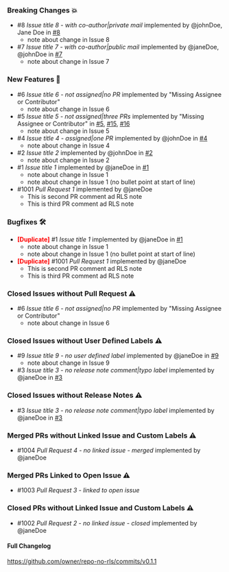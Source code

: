 ### Breaking Changes 💥
- #8 _Issue title 8 - with co-author|private mail_ implemented by @johnDoe, Jane Doe in [#8](link-to-pr-8)
  - note about change in Issue 8
- #7 _Issue title 7 - with co-author|public mail_ implemented by @janeDoe, @johnDoe in [#7](link-to-pr-7)
  - note about change in Issue 7


### New Features 🎉
- #6 _Issue title 6 - not assigned|no PR_ implemented by "Missing Assignee or Contributor"
  - note about change in Issue 6
- #5 _Issue title 5 - not assigned|three PRs_ implemented by "Missing Assignee or Contributor" in [#5](link-to-pr-5), [#15](link-to-pr-15), [#16](link-to-pr-16)
  - note about change in Issue 5
- #4 _Issue title 4 - assigned|one PR_ implemented by @johnDoe in [#4](link-to-pr-4)
  - note about change in Issue 4
- #2 _Issue title 2_ implemented by @johnDoe in [#2](link-to-pr-2)
  - note about change in Issue 2
- #1 _Issue title 1_ implemented by @janeDoe in [#1](link-to-pr-1)
  - note about change in Issue 1
  - note about change in Issue 1 (no bullet point at start of line)
- #1001 _Pull Request 1_ implemented by @janeDoe
  - This is second PR comment ad RLS note
  - This is third PR comment ad RLS note


### Bugfixes 🛠
- **<span style="color: red;">[Duplicate]<span>** #1 _Issue title 1_ implemented by @janeDoe in [#1](link-to-pr-1)
  - note about change in Issue 1
  - note about change in Issue 1 (no bullet point at start of line)
- **<span style="color: red;">[Duplicate]<span>** #1001 _Pull Request 1_ implemented by @janeDoe
  - This is second PR comment ad RLS note
  - This is third PR comment ad RLS note


### Closed Issues without Pull Request ⚠️
- #6 _Issue title 6 - not assigned|no PR_ implemented by "Missing Assignee or Contributor"
  - note about change in Issue 6


### Closed Issues without User Defined Labels ⚠️
- #9 _Issue title 9 - no user defined label_ implemented by @janeDoe in [#9](link-to-pr-9)
  - note about change in Issue 9
- #3 _Issue title 3 - no release note comment|typo label_ implemented by @janeDoe in [#3](link-to-pr-3)


### Closed Issues without Release Notes ⚠️
- #3 _Issue title 3 - no release note comment|typo label_ implemented by @janeDoe in [#3](link-to-pr-3)


### Merged PRs without Linked Issue and Custom Labels ⚠️
- #1004 _Pull Request 4 - no linked issue - merged_ implemented by @janeDoe


### Merged PRs Linked to Open Issue ⚠️
- #1003 _Pull Request 3 - linked to open issue_


### Closed PRs without Linked Issue and Custom Labels ⚠️
- #1002 _Pull Request 2 - no linked issue - closed_ implemented by @janeDoe


#### Full Changelog
https://github.com/owner/repo-no-rls/commits/v0.1.1